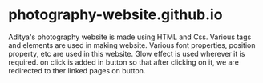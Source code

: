 # photography-website.github.io

Aditya's photography website is made using HTML and Css.
Various tags and elements are used in making website.
Various font properties, position property, etc are used in this website.
Glow effect is used wherever it is required.
on click is added in button so that after clicking on it, we are redirected to ther linked pages on button.

